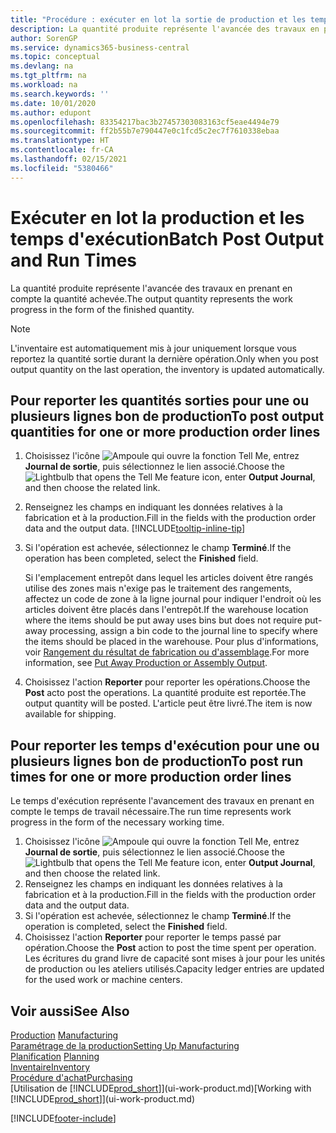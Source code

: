 ```yaml
---
title: "Procédure : exécuter en lot la sortie de production et les temps d'exécution | Microsoft Docs"
description: La quantité produite représente l'avancée des travaux en prenant en compte la quantité achevée.
author: SorenGP
ms.service: dynamics365-business-central
ms.topic: conceptual
ms.devlang: na
ms.tgt_pltfrm: na
ms.workload: na
ms.search.keywords: ''
ms.date: 10/01/2020
ms.author: edupont
ms.openlocfilehash: 83354217bac3b27457303083163cf5eae4494e79
ms.sourcegitcommit: ff2b55b7e790447e0c1fcd5c2ec7f7610338ebaa
ms.translationtype: HT
ms.contentlocale: fr-CA
ms.lasthandoff: 02/15/2021
ms.locfileid: "5380466"
---
```

# <a name="batch-post-output-and-run-times"></a><span data-ttu-id="1b983-103">Exécuter en lot la production et les temps d'exécution</span><span class="sxs-lookup"><span data-stu-id="1b983-103">Batch Post Output and Run Times</span></span>
<span data-ttu-id="1b983-104">La quantité produite représente l'avancée des travaux en prenant en compte la quantité achevée.</span><span class="sxs-lookup"><span data-stu-id="1b983-104">The output quantity represents the work progress in the form of the finished quantity.</span></span>  

> [!NOTE]
> <span data-ttu-id="1b983-105">L'inventaire est automatiquement mis à jour uniquement lorsque vous reportez la quantité sortie durant la dernière opération.</span><span class="sxs-lookup"><span data-stu-id="1b983-105">Only when you post output quantity on the last operation, the inventory is updated automatically.</span></span>  

## <a name="to-post-output-quantities-for-one-or-more-production-order-lines"></a><span data-ttu-id="1b983-106">Pour reporter les quantités sorties pour une ou plusieurs lignes bon de production</span><span class="sxs-lookup"><span data-stu-id="1b983-106">To post output quantities for one or more production order lines</span></span>
1. <span data-ttu-id="1b983-107">Choisissez l'icône ![Ampoule qui ouvre la fonction Tell Me](media/ui-search/search_small.png "Dites-moi ce que vous voulez faire"), entrez **Journal de sortie**, puis sélectionnez le lien associé.</span><span class="sxs-lookup"><span data-stu-id="1b983-107">Choose the ![Lightbulb that opens the Tell Me feature](media/ui-search/search_small.png "Tell me what you want to do") icon, enter **Output Journal**, and then choose the related link.</span></span>  
2. <span data-ttu-id="1b983-108">Renseignez les champs en indiquant les données relatives à la fabrication et à la production.</span><span class="sxs-lookup"><span data-stu-id="1b983-108">Fill in the fields with the production order data and the output data.</span></span> [!INCLUDE[tooltip-inline-tip](includes/tooltip-inline-tip_md.md)]
3. <span data-ttu-id="1b983-109">Si l'opération est achevée, sélectionnez le champ **Terminé**.</span><span class="sxs-lookup"><span data-stu-id="1b983-109">If the operation has been completed, select the **Finished** field.</span></span>  

    <span data-ttu-id="1b983-110">Si l'emplacement entrepôt dans lequel les articles doivent être rangés utilise des zones mais n'exige pas le traitement des rangements, affectez un code de zone à la ligne journal pour indiquer l'endroit où les articles doivent être placés dans l'entrepôt.</span><span class="sxs-lookup"><span data-stu-id="1b983-110">If the warehouse location where the items should be put away uses bins but does not require put-away processing,  assign a bin code to the journal line to specify where the items should be placed in the warehouse.</span></span> <span data-ttu-id="1b983-111">Pour plus d'informations, voir [Rangement du résultat de fabrication ou d'assemblage](warehouse-how-to-put-away-production-output.md).</span><span class="sxs-lookup"><span data-stu-id="1b983-111">For more information, see [Put Away Production or Assembly Output](warehouse-how-to-put-away-production-output.md).</span></span>  

4. <span data-ttu-id="1b983-112">Choisissez l'action **Reporter** pour reporter les opérations.</span><span class="sxs-lookup"><span data-stu-id="1b983-112">Choose the **Post** acto post the operations.</span></span> <span data-ttu-id="1b983-113">La quantité produite est reportée.</span><span class="sxs-lookup"><span data-stu-id="1b983-113">The output quantity will be posted.</span></span> <span data-ttu-id="1b983-114">L'article peut être livré.</span><span class="sxs-lookup"><span data-stu-id="1b983-114">The item is now available for shipping.</span></span>  

## <a name="to-post-run-times-for-one-or-more-production-order-lines"></a><span data-ttu-id="1b983-115">Pour reporter les temps d'exécution pour une ou plusieurs lignes bon de production</span><span class="sxs-lookup"><span data-stu-id="1b983-115">To post run times for one or more production order lines</span></span>
<span data-ttu-id="1b983-116">Le temps d'exécution représente l'avancement des travaux en prenant en compte le temps de travail nécessaire.</span><span class="sxs-lookup"><span data-stu-id="1b983-116">The run time represents work progress in the form of the necessary working time.</span></span>    

1.  <span data-ttu-id="1b983-117">Choisissez l'icône ![Ampoule qui ouvre la fonction Tell Me](media/ui-search/search_small.png "Dites-moi ce que vous voulez faire"), entrez **Journal de sortie**, puis sélectionnez le lien associé.</span><span class="sxs-lookup"><span data-stu-id="1b983-117">Choose the ![Lightbulb that opens the Tell Me feature](media/ui-search/search_small.png "Tell me what you want to do") icon, enter **Output Journal**, and then choose the related link.</span></span>  
2. <span data-ttu-id="1b983-118">Renseignez les champs en indiquant les données relatives à la fabrication et à la production.</span><span class="sxs-lookup"><span data-stu-id="1b983-118">Fill in the fields with the production order data and the output data.</span></span>  
3.  <span data-ttu-id="1b983-119">Si l'opération est achevée, sélectionnez le champ **Terminé**.</span><span class="sxs-lookup"><span data-stu-id="1b983-119">If the operation is completed, select the **Finished** field.</span></span>  
4. <span data-ttu-id="1b983-120">Choisissez l'action **Reporter** pour reporter le temps passé par opération.</span><span class="sxs-lookup"><span data-stu-id="1b983-120">Choose the **Post** action to post the time spent per operation.</span></span> <span data-ttu-id="1b983-121">Les écritures du grand livre de capacité sont mises à jour pour les unités de production ou les ateliers utilisés.</span><span class="sxs-lookup"><span data-stu-id="1b983-121">Capacity ledger entries are updated for the used work or machine centers.</span></span>

## <a name="see-also"></a><span data-ttu-id="1b983-122">Voir aussi</span><span class="sxs-lookup"><span data-stu-id="1b983-122">See Also</span></span>  
<span data-ttu-id="1b983-123">[Production](production-manage-manufacturing.md)  </span><span class="sxs-lookup"><span data-stu-id="1b983-123">[Manufacturing](production-manage-manufacturing.md)  </span></span>  
[<span data-ttu-id="1b983-124">Paramétrage de la production</span><span class="sxs-lookup"><span data-stu-id="1b983-124">Setting Up Manufacturing</span></span>](production-configure-production-processes.md)  
<span data-ttu-id="1b983-125">[Planification](production-planning.md)    </span><span class="sxs-lookup"><span data-stu-id="1b983-125">[Planning](production-planning.md)    </span></span>  
[<span data-ttu-id="1b983-126">Inventaire</span><span class="sxs-lookup"><span data-stu-id="1b983-126">Inventory</span></span>](inventory-manage-inventory.md)  
[<span data-ttu-id="1b983-127">Procédure d'achat</span><span class="sxs-lookup"><span data-stu-id="1b983-127">Purchasing</span></span>](purchasing-manage-purchasing.md)  
<span data-ttu-id="1b983-128">[Utilisation de [!INCLUDE[prod_short](includes/prod_short.md)]](ui-work-product.md)</span><span class="sxs-lookup"><span data-stu-id="1b983-128">[Working with [!INCLUDE[prod_short](includes/prod_short.md)]](ui-work-product.md)</span></span>


[!INCLUDE[footer-include](includes/footer-banner.md)]